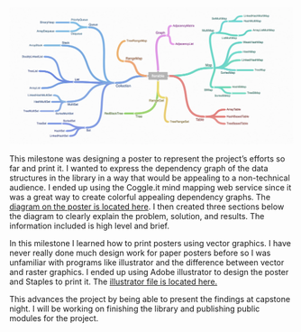 ![Dstruct Poster](./dstruct-poster.png)

This milestone was designing a poster to represent the project’s efforts so far and print it. I wanted to express the dependency graph of the data structures in the library in a way that would be appealing to a non-technical audience. I ended up using the Coggle.it mind mapping web service since it was a great way to create colorful appealing dependency graphs. The [diagram on the poster is located here](https://coggle.it/diagram/5381714d370cca181d000d0a/faf668ad19902720d816b76fa3a7c46ea1dba0aa929920da23643b6e3abb4dbe). I then created three sections below the diagram to clearly explain the problem, solution, and results. The information included is high level and brief.

In this milestone I learned how to print posters using vector graphics. I have never really done much design work for paper posters before so I was unfamiliar with programs like illustrator and the difference between vector and raster graphics. I ended up using Adobe illustrator to design the poster and Staples to print it. The [illustrator file is located here.](https://drive.google.com/file/d/0B147HlW6g510amE5VmVXNjRKbUU/edit?usp=sharing)

This advances the project by being able to present the findings at capstone night. I will be working on finishing the library and publishing public modules for the project.
